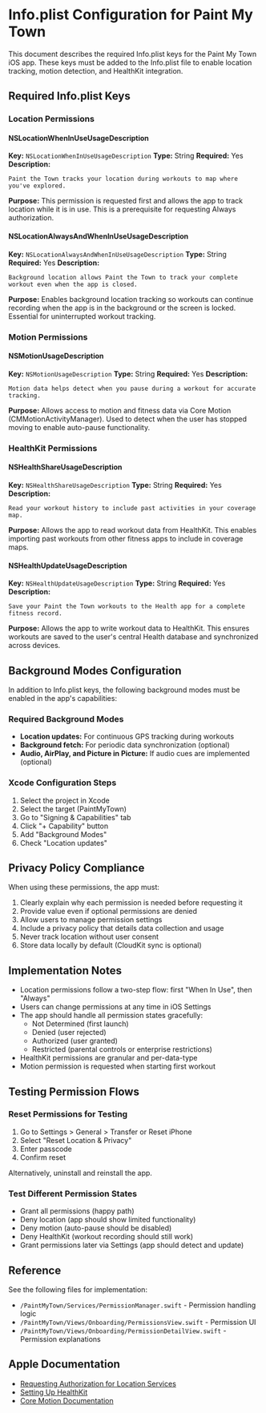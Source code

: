 # Info.plist Configuration for Paint My Town

This document describes the required Info.plist keys for the Paint My Town iOS app. These keys must be added to the Info.plist file to enable location tracking, motion detection, and HealthKit integration.

## Required Info.plist Keys

### Location Permissions

#### NSLocationWhenInUseUsageDescription
**Key:** `NSLocationWhenInUseUsageDescription`
**Type:** String
**Required:** Yes
**Description:**
```
Paint the Town tracks your location during workouts to map where you've explored.
```
**Purpose:** This permission is requested first and allows the app to track location while it is in use. This is a prerequisite for requesting Always authorization.

#### NSLocationAlwaysAndWhenInUseUsageDescription
**Key:** `NSLocationAlwaysAndWhenInUseUsageDescription`
**Type:** String
**Required:** Yes
**Description:**
```
Background location allows Paint the Town to track your complete workout even when the app is closed.
```
**Purpose:** Enables background location tracking so workouts can continue recording when the app is in the background or the screen is locked. Essential for uninterrupted workout tracking.

### Motion Permissions

#### NSMotionUsageDescription
**Key:** `NSMotionUsageDescription`
**Type:** String
**Required:** Yes
**Description:**
```
Motion data helps detect when you pause during a workout for accurate tracking.
```
**Purpose:** Allows access to motion and fitness data via Core Motion (CMMotionActivityManager). Used to detect when the user has stopped moving to enable auto-pause functionality.

### HealthKit Permissions

#### NSHealthShareUsageDescription
**Key:** `NSHealthShareUsageDescription`
**Type:** String
**Required:** Yes
**Description:**
```
Read your workout history to include past activities in your coverage map.
```
**Purpose:** Allows the app to read workout data from HealthKit. This enables importing past workouts from other fitness apps to include in coverage maps.

#### NSHealthUpdateUsageDescription
**Key:** `NSHealthUpdateUsageDescription`
**Type:** String
**Required:** Yes
**Description:**
```
Save your Paint the Town workouts to the Health app for a complete fitness record.
```
**Purpose:** Allows the app to write workout data to HealthKit. This ensures workouts are saved to the user's central Health database and synchronized across devices.

## Background Modes Configuration

In addition to Info.plist keys, the following background modes must be enabled in the app's capabilities:

### Required Background Modes
- **Location updates:** For continuous GPS tracking during workouts
- **Background fetch:** For periodic data synchronization (optional)
- **Audio, AirPlay, and Picture in Picture:** If audio cues are implemented (optional)

### Xcode Configuration Steps

1. Select the project in Xcode
2. Select the target (PaintMyTown)
3. Go to "Signing & Capabilities" tab
4. Click "+ Capability" button
5. Add "Background Modes"
6. Check "Location updates"

## Privacy Policy Compliance

When using these permissions, the app must:
1. Clearly explain why each permission is needed before requesting it
2. Provide value even if optional permissions are denied
3. Allow users to manage permission settings
4. Include a privacy policy that details data collection and usage
5. Never track location without user consent
6. Store data locally by default (CloudKit sync is optional)

## Implementation Notes

- Location permissions follow a two-step flow: first "When In Use", then "Always"
- Users can change permissions at any time in iOS Settings
- The app should handle all permission states gracefully:
  - Not Determined (first launch)
  - Denied (user rejected)
  - Authorized (user granted)
  - Restricted (parental controls or enterprise restrictions)
- HealthKit permissions are granular and per-data-type
- Motion permission is requested when starting first workout

## Testing Permission Flows

### Reset Permissions for Testing
1. Go to Settings > General > Transfer or Reset iPhone
2. Select "Reset Location & Privacy"
3. Enter passcode
4. Confirm reset

Alternatively, uninstall and reinstall the app.

### Test Different Permission States
- Grant all permissions (happy path)
- Deny location (app should show limited functionality)
- Deny motion (auto-pause should be disabled)
- Deny HealthKit (workout recording should still work)
- Grant permissions later via Settings (app should detect and update)

## Reference

See the following files for implementation:
- `/PaintMyTown/Services/PermissionManager.swift` - Permission handling logic
- `/PaintMyTown/Views/Onboarding/PermissionsView.swift` - Permission UI
- `/PaintMyTown/Views/Onboarding/PermissionDetailView.swift` - Permission explanations

## Apple Documentation

- [Requesting Authorization for Location Services](https://developer.apple.com/documentation/corelocation/requesting_authorization_for_location_services)
- [Setting Up HealthKit](https://developer.apple.com/documentation/healthkit/setting_up_healthkit)
- [Core Motion Documentation](https://developer.apple.com/documentation/coremotion)
